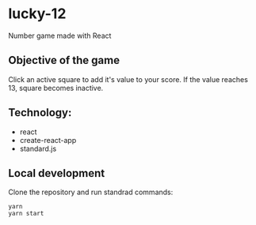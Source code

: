 # lucky-12
Number game made with React

## Objective of the game
Click an active square to add it's value to your score. If the value reaches 13, square becomes inactive.

## Technology:
* react
* create-react-app
* standard.js

## Local development
Clone the repository and run standrad commands:
```
yarn
yarn start
```
